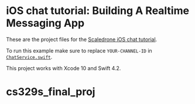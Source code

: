 # iOS chat tutorial: Building A Realtime Messaging App

These are the project files for the [Scaledrone iOS chat tutorial](https://www.scaledrone.com/blog/posts/ios-chat-tutorial).

To run this example make sure to replace `YOUR-CHANNEL-ID` in [`ChatService.swift`](https://github.com/ScaleDrone/ios-chat-tutorial/blob/master/ScaledroneChat/ChatService.swift).

This project works with Xcode 10 and Swift 4.2.
# cs329s_final_proj
